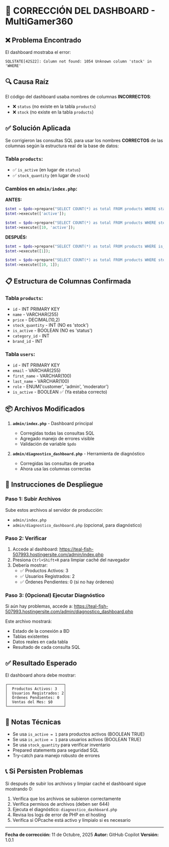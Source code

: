 # 🔧 CORRECCIÓN DEL DASHBOARD - MultiGamer360

## ❌ Problema Encontrado

El dashboard mostraba el error:
```
SQLSTATE[42S22]: Column not found: 1054 Unknown column 'stock' in 'WHERE'
```

## 🔍 Causa Raíz

El código del dashboard usaba nombres de columnas **INCORRECTOS**:
- ❌ `status` (no existe en la tabla `products`)
- ❌ `stock` (no existe en la tabla `products`)

## ✅ Solución Aplicada

Se corrigieron las consultas SQL para usar los nombres **CORRECTOS** de las columnas según la estructura real de la base de datos:

### Tabla `products`:
- ✅ `is_active` (en lugar de `status`)
- ✅ `stock_quantity` (en lugar de `stock`)

### Cambios en `admin/index.php`:

**ANTES:**
```php
$stmt = $pdo->prepare("SELECT COUNT(*) as total FROM products WHERE status = ?");
$stmt->execute(['active']);

$stmt = $pdo->prepare("SELECT COUNT(*) as total FROM products WHERE stock <= ? AND status = ?");
$stmt->execute([10, 'active']);
```

**DESPUÉS:**
```php
$stmt = $pdo->prepare("SELECT COUNT(*) as total FROM products WHERE is_active = ?");
$stmt->execute([1]);

$stmt = $pdo->prepare("SELECT COUNT(*) as total FROM products WHERE stock_quantity <= ? AND is_active = ?");
$stmt->execute([10, 1]);
```

## 📋 Estructura de Columnas Confirmada

### Tabla `products`:
- `id` - INT PRIMARY KEY
- `name` - VARCHAR(255)
- `price` - DECIMAL(10,2)
- `stock_quantity` - INT (NO es 'stock')
- `is_active` - BOOLEAN (NO es 'status')
- `category_id` - INT
- `brand_id` - INT

### Tabla `users`:
- `id` - INT PRIMARY KEY
- `email` - VARCHAR(255)
- `first_name` - VARCHAR(100)
- `last_name` - VARCHAR(100)
- `role` - ENUM('customer', 'admin', 'moderator')
- `is_active` - BOOLEAN ✅ (Ya estaba correcto)

## 📦 Archivos Modificados

1. **`admin/index.php`** - Dashboard principal
   - Corregidas todas las consultas SQL
   - Agregado manejo de errores visible
   - Validación de variable `$pdo`

2. **`admin/diagnostico_dashboard.php`** - Herramienta de diagnóstico
   - Corregidas las consultas de prueba
   - Ahora usa las columnas correctas

## 🚀 Instrucciones de Despliegue

### Paso 1: Subir Archivos
Sube estos archivos al servidor de producción:
- `admin/index.php`
- `admin/diagnostico_dashboard.php` (opcional, para diagnóstico)

### Paso 2: Verificar
1. Accede al dashboard: https://teal-fish-507993.hostingersite.com/admin/index.php
2. Presiona `Ctrl+Shift+R` para limpiar caché del navegador
3. Debería mostrar:
   - ✅ Productos Activos: 3
   - ✅ Usuarios Registrados: 2
   - ✅ Órdenes Pendientes: 0 (si no hay órdenes)

### Paso 3: (Opcional) Ejecutar Diagnóstico
Si aún hay problemas, accede a:
https://teal-fish-507993.hostingersite.com/admin/diagnostico_dashboard.php

Este archivo mostrará:
- Estado de la conexión a BD
- Tablas existentes
- Datos reales en cada tabla
- Resultado de cada consulta SQL

## ✅ Resultado Esperado

El dashboard ahora debe mostrar:

```
┌─────────────────────────┐
│  Productos Activos: 3   │
│  Usuarios Registrados: 2│  
│  Órdenes Pendientes: 0  │
│  Ventas del Mes: $0     │
└─────────────────────────┘
```

## 🔧 Notas Técnicas

- Se usa `is_active = 1` para productos activos (BOOLEAN TRUE)
- Se usa `is_active = 1` para usuarios activos (BOOLEAN TRUE)
- Se usa `stock_quantity` para verificar inventario
- Prepared statements para seguridad SQL
- Try-catch para manejo robusto de errores

## 📞 Si Persisten Problemas

Si después de subir los archivos y limpiar caché el dashboard sigue mostrando 0:

1. Verifica que los archivos se subieron correctamente
2. Verifica permisos de archivos (deben ser 644)
3. Ejecuta el diagnóstico: `diagnostico_dashboard.php`
4. Revisa los logs de error de PHP en el hosting
5. Verifica si OPcache está activo y límpialo si es necesario

---

**Fecha de corrección:** 11 de Octubre, 2025
**Autor:** GitHub Copilot
**Versión:** 1.0.1
